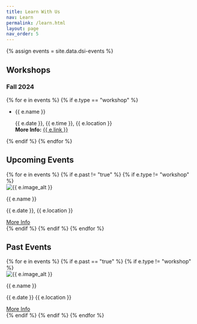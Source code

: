 ```yaml
---
title: Learn With Us
nav: Learn
permalink: /learn.html
layout: page
nav_order: 5
---
```

{% assign events = site.data.dsi-events %}
## Workshops
### Fall 2024
<div class="row">
    {% for e in events %}
    {% if e.type == "workshop" %}
    <div class="col-md-6">
        <ul>
            <li>
                <p class="fs-5 fw-bold text-primary">{{ e.name }}</p>
                {{ e.date }}, {{ e.time }}, {{ e.location }}<br>
                <strong>More Info:</strong> <a href="{{ e.link }}" class="text-decoration-underline">{{ e.link }}</a>
            </li>
        </ul>
    </div>    
    {% endif %}
    {% endfor %}
</div>

## Upcoming Events

<div class="row">
{% for e in events %}
{% if e.past != "true" %}
{% if e.type != "workshop" %}
<div class="col-md-3">
    <div class="card text-center mb-4">
        <img src="{{ e.image }}" class="card-img-top" alt="{{ e.image_alt }}">
        <div class="card-body">
            <p class="card-title fs-5 fw-bold text-primary">{{ e.name }}</p>
            <p class="card-text">{{ e.date }}, {{ e.location }}</p>
            <a href="{{ e.link }}" class="btn btn-outline-primary" target="_blank" rel="noopener">More Info</a>
        </div>
    </div>
</div>
{% endif %}
{% endif %}
{% endfor %}
</div>

## Past Events

<div class="row">
    {% for e in events %}
    {% if e.past == "true" %}
    {% if e.type != "workshop" %}
    <div class="col-md-3">
        <div class="card text-center mb-4">
            <img src="{{ e.image }}" class="card-img-top" alt="{{ e.image_alt }}">
            <div class="card-body">
                <p class="card-title fs-5 fw-bold text-primary">{{ e.name }}</p>
                <p class="card-text">{{ e.date }} {{ e.location }}</p>
                <a href="{{ e.link }}" class="btn btn-outline-primary" target="_blank" rel="noopener">More Info</a>
            </div>
        </div>
    </div>
    {% endif %}
    {% endif %}
    {% endfor %}
</div>